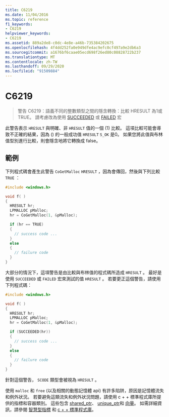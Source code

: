 ```yaml
---
title: C6219
ms.date: 11/04/2016
ms.topic: reference
f1_keywords:
- C6219
helpviewer_keywords:
- C6219
ms.assetid: 889a2de8-c0dc-4e8e-a46b-735384202675
ms.openlocfilehash: 4f4dd252fa0e949dfe4ac9efc0cf497a9e2db6a3
ms.sourcegitcommit: a1676bf6caae05ecd698f26ed80c08828722b237
ms.translationtype: MT
ms.contentlocale: zh-TW
ms.lasthandoff: 09/29/2020
ms.locfileid: "91509884"
---
```

# <a name="c6219"></a>C6219

> 警告 C6219：語義不同的整數類型之間的隱含轉換：比較 HRESULT 為1或 TRUE。 請考慮改為使用 [SUCCEEDED](/windows/desktop/api/winerror/nf-winerror-succeeded) 或 [FAILED](/windows/desktop/api/winerror/nf-winerror-failed) 宏

此警告表示 `HRESULT` 與明確、非 `HRESULT` 值的一個 (1) 比較。 這項比較可能會導致不正確的結果，因為 () 的一般成功值 `HRESULT` `S_OK` 是0。 如果您將此值與布林值型別進行比較，則會隱含地將它轉換成 false。

## <a name="example"></a>範例

下列程式碼會產生此警告 `CoGetMalloc` `HRESULT` ，因為會傳回，然後與下列比較 `TRUE` ：

```cpp
#include <windows.h>

void f( )
{
  HRESULT hr;
  LPMALLOC pMalloc;
  hr = CoGetMalloc(1, &pMalloc);

  if (hr == TRUE)
  {
    // success code ...
  }
  else
  {
    // failure code
  }
}
```

大部分的情況下，這項警告是由比較與布林值的程式碼所造成 `HRESULT` 。 最好是使用 `SUCCEEDED` 或 `FAILED` 宏來測試的值 `HRESULT` 。 若要更正這個警告，請使用下列程式碼：

```cpp
#include <windows.h>

void f( )
{
  HRESULT hr;
  LPMALLOC pMalloc;
  hr = CoGetMalloc(1, &pMalloc);

  if (SUCCEEDED(hr))
  {
    // success code ...
  }
  else
  {
    // failure code
  }
}
```

針對這個警告， `SCODE` 類型會被視為 `HRESULT` 。

使用 `malloc` 和 `free` (以及相關的動態記憶體 api) 有許多陷阱，原因是記憶體流失和例外狀況。 若要避免這類流失和例外狀況問題，請使用 c + + 標準程式庫所提供的指標和容器類別。 這些包含 [shared_ptr](../standard-library/shared-ptr-class.md)、 [unique_ptr](../standard-library/unique-ptr-class.md)和 [向量](../standard-library/vector.md)。 如需詳細資訊，請參閱 [智慧型指標](../cpp/smart-pointers-modern-cpp.md) 和 [c + + 標準程式庫](../standard-library/cpp-standard-library-reference.md)。
